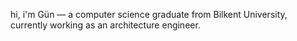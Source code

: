 hi, i'm Gün — a computer science graduate from Bilkent University, currently working as an architecture engineer.
<!---
guntastan/guntastan is a ✨ special ✨ repository because its `README.md` (this file) appears on your GitHub profile.
You can click the Preview link to take a look at your changes.
--->
